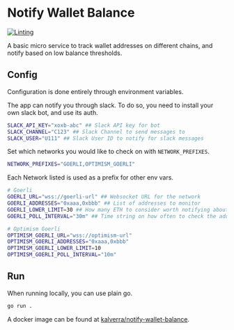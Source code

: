 # Notify Wallet Balance

[![Linting](https://github.com/smartcontractkit/notify-wallet-balance/actions/workflows/lint.yml/badge.svg)](https://github.com/smartcontractkit/notify-wallet-balance/actions/workflows/lint.yml)

A basic micro service to track wallet addresses on different chains, and notify based on low balance thresholds.

## Config

Configuration is done entirely through environment variables.

The app can notify you through slack. To do so, you need to install your own slack bot, and use its auth.

```bash
SLACK_API_KEY="xoxb-abc" ## Slack API key for bot
SLACK_CHANNEL="C123" ## Slack Channel to send messages to
SLACK_USER="U111" ## Slack User ID to notify for slack messages
```

Set which networks you would like to check on with `NETWORK_PREFIXES`.

```bash
NETWORK_PREFIXES="GOERLI,OPTIMISM_GOERLI"
```

Each Network listed is used as a prefix for other env vars.

```bash
# Goerli
GOERLI_URL="wss://goerli-url" ## Websocket URL for the network
GOERLI_ADDRESSES="0xaaa,0xbbb" ## List of addresses to monitor
GOERLI_LOWER_LIMIT=30 ## How many ETH to consider worth notifying about a low balance
GOERLI_POLL_INTERVAL="30m" ## Time string on how often to check the address balances

# Optimism Goerli
OPTIMISM_GOERLI_URL="wss://optimism-url"
OPTIMISM_GOERLI_ADDRESSES="0xaaa,0xbbb"
OPTIMISM_GOERLI_LOWER_LIMIT=10
OPTIMISM_GOERLI_POLL_INTERVAL="10m" 
```

## Run

When running locally, you can use plain go.

```sh
go run .
```

A docker image can be found at [kalverra/notify-wallet-balance](https://hub.docker.com/repository/docker/kalverra/notify-wallet-balance/general).

